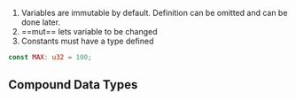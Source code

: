 1. Variables are immutable by default. Definition can be omitted and can be done later.
2. ==mut== lets variable to be changed
3. Constants must have a type defined

```rs
const MAX: u32 = 100;
```

## Compound Data Types